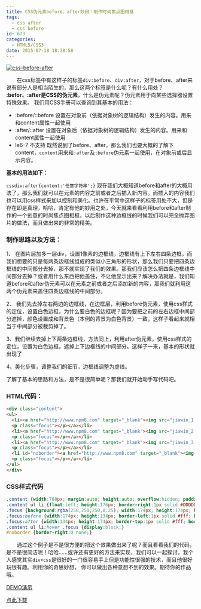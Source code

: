 ```yaml
---
title: CSS伪元素before、after妙用：制作时尚焦点图相框
tags:
  - css after
  - css before
id: 673
categories:
  - HTML5/CSS3
date: 2015-07-18 18:38:58
---
```


[![css-before-after](http://www.npm8.com/wp-content/uploads/2015/07/css-before-after.jpg)](http://www.npm8.com/wp-content/uploads/2015/07/css-before-after.jpg)

&emsp;&emsp;在css标签中有这样子的标签`div:before`、`div:after`，对于before、after来说有部分人是相当陌生的，那么这两个标签是什么呢？有什么用处？
**:befor、:after是CSS的伪元素**，什么是伪元素呢？伪元素用于向某些选择器设置特殊效果。
我们用CSS手册可以查询到其基本的用法：

*   :before/::before 设置在对象前（依据对象树的逻辑结构）发生的内容。用来和content属性一起使用
*   :after/::after 设置在对象后（依据对象树的逻辑结构）发生的内容。用来和content属性一起使用
*   Ie6-7 不支持
既然说到了before、after，那么我们也要大概的了解下content，`content`用来和`:after`及`:before`伪元素一起使用，在对象前或后显示内容。

**基本的用法如下：**

```cssdiv:after{content:'任意字符串';}```
现在我们大概知道before和after的大概用法了，那么我们就可以在元素的内容之前或者之后插入新内容。而插入的内容我们也可以用css样式来加以控制和美化。也许在平常中这样子的标签用处不大，但是存在即是真理，哈哈，肯定有他的妙用之处，今天就来看看利用before和after制作的一个创意的时尚焦点图相框，以后制作这种边框线的时候我们可以完全抛弃图片的做法，而且做出来的非常的精美。

### 制作思路以及方法：

1、 在图片层加多一层div，设置1像素的边框线，边框线有上下左右四条边框，而我们想要的只是每两条边框线组成的类似小三角形的形状，那么我们只要把四条边框线的中间部分去掉，那不就实现了我们的效果。那我们应该怎么把四条边框线中间部分去掉？或者用什么东西把他盖住，不让他显示出来？解决办法就是，我们知道before和after伪元素可以在元素之前或者之后添加新的内容，那我们就利用这两个伪元素来盖住四条边框线的中间部分。

2、 我们先去掉左右两边的边框线，在边框层，利用before伪元素，使用css样式的定位，设置白色边框，为什么要白色的边框呢？因为要把之前的左右边框中间部分遮掉，颜色设置成和背景色（本例的背景为白色背景）一致，这样子看起来就相当于中间部分被裁剪掉了。

3、我们继续去掉上下两条边框线，方法同上，利用after伪元素，使用css样式的定位，设置为白色边框，遮掉上下边框线的中间部分。这样子一来，基本的形状就出现了

4、美化步骤，调整我们的细节，边框线调整为虚线。

了解了基本的思路和方法，是不是很简单呢？那我们就开始动手写代码吧。

### HTML代码：

```html
<div class="content">
<ul>
  <li><a href="http://www.npm8.com" target="_blank"><img src="jiawin_1.jpg" />
  <p class="focus"></p></a></li>
  <li><a href="http://www.npm8.com" target="_blank"><img src="jiawin_2.jpg" />
  <p class="focus"></p></a></li>
  <li><a href="http://www.npm8.com" target="_blank"><img src="jiawin_3.jpg" />
  <p class="focus"></p></a></li>
  <li id="noborder"><a href="http://www.npm8.com" target="_blank"><img src="jiawin_4.jpg" />
  <p class="focus"></p></a></li>
</ul>
</div>
```

### CSS样式代码

```css
.content {width:788px; margin:auto; height:auto; overflow:hidden; padding:30px; }
.content ul li {float:left; height:176px; border-right:1px solid #DDDDDD; position:relative; padding:10px;}
.focus {background:rgba(250,250,250,0.25); width:174px; height:174px; border:1px dashed #666; position:absolute; left:10px; top:10px; display:none;}
.focus:before {width:174px; height:134px; border-left:1px solid #fff; border-right:1px solid #fff; content:''; position:absolute; left:-1px; top:20px;}
.focus:after {width:134px; height:174px; border-top:1px solid #fff; border-bottom:1px solid #fff; content:''; position:absolute; top:-1px; left:20px;}
.content ul li:hover .focus {display:block;}
#noborder {border-right:0 none;}
```
&emsp;&emsp;通过这个例子是不是很方便的把这个效果做出来了呢？而且看看我们的代码，是不是很简洁呢！哈哈……或许还有更好的方法来实现，我们可以一起探讨。我个人感觉其实`div+css`是很好的一门很容易手上但是功能性很强的技术，而且他很好玩很有趣。利用你的奇思妙想， 你可以做出各种意想不到的效果。期待你的作品哦。

[DEMO演示](http://demo.grycheng.com/case/css-before-after/)

[点此下载](http://www.npm8.com/wp-content/uploads/2015/07/CSS-before-after.zip)

&nbsp;

&nbsp;